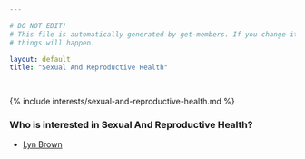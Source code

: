 ```yaml
---

# DO NOT EDIT!
# This file is automatically generated by get-members. If you change it, bad
# things will happen.

layout: default
title: "Sexual And Reproductive Health"

---
```


{% include interests/sexual-and-reproductive-health.md %}

### Who is interested in Sexual And Reproductive Health?


* [Lyn Brown](../members/lyn-brown.html)
